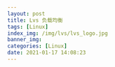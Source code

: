 ```yaml
---
layout: post
title: Lvs 负载均衡
tags: [Linux]
index_img: /img/lvs/lvs_logo.jpg
banner_img: 
categories: [Linux]
date: 2021-01-17 14:08:23
---
```


